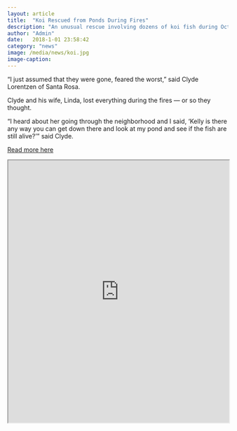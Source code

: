 ```yaml
---
layout: article
title:  "Koi Rescued from Ponds During Fires"
description: "An unusual rescue involving dozens of koi fish during October’s wildfires led to a joyful reunion in time for the holidays."
author: "Admin"
date:   2018-1-01 23:58:42
category: "news"
image: /media/news/koi.jpg
image-caption:
---
```

<p>

“I just assumed that they were gone, feared the worst,” said Clyde Lorentzen of Santa Rosa.</p>
<p>
Clyde and his wife, Linda, lost everything during the fires — or so they thought.
</p>
<p>
“I heard about her going through the neighborhood and I said, ‘Kelly is there any way you can get down there and look at my pond and see if the fish are still alive?’” said Clyde.</p>
<p><a href="http://sacramento.cbslocal.com/2017/12/20/koi-rescued-from-ponds-during-october-fires-brought-back-home/">Read more here</a></p>
<iframe height="600" src="https://ucdavis.app.box.com/s/skw4k2j3mfolu8oa2gq5no85qk26a1fu" width="100%"></iframe>
